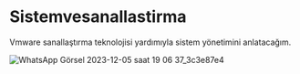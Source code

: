 # Sistemvesanallastirma
Vmware sanallaştırma teknolojisi yardımıyla sistem yönetimini anlatacağım.

![WhatsApp Görsel 2023-12-05 saat 19 06 37_3c3e87e4](https://github.com/afynesbh/Sistemvesanallastirma/assets/72619649/85011f0c-7c70-4ad2-957e-feddd8aa4fc1)
